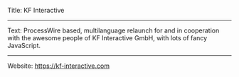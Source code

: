 Title: KF Interactive

----

Text: ProcessWire based, multilanguage relaunch for and in cooperation with the awesome people of KF Interactive GmbH, with lots of fancy JavaScript.

----

Website: https://kf-interactive.com
